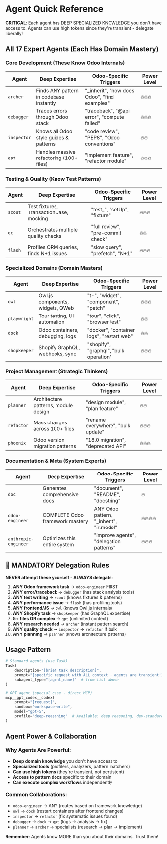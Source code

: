 # Agent Quick Reference

**CRITICAL**: Each agent has DEEP SPECIALIZED KNOWLEDGE you don't have access to.
Agents can use high tokens since they're transient - delegate liberally!

## All 17 Expert Agents (Each Has Domain Mastery)

### Core Development (These Know Odoo Internals)

| Agent       | Deep Expertise                           | Odoo-Specific Triggers                       | Power Level |
|-------------|------------------------------------------|----------------------------------------------|-------------|
| `archer`    | Finds ANY pattern in codebase instantly  | "_inherit", "how does Odoo", "find examples" | 🔥🔥🔥      |
| `debugger`  | Traces errors through Odoo stack         | "traceback", "@api error", "compute failed"  | 🔥🔥🔥      |
| `inspector` | Knows all Odoo style guides & patterns   | "code review", "PEP8", "Odoo conventions"    | 🔥🔥        |
| `gpt`       | Handles massive refactoring (100+ files) | "implement feature", "refactor module"       | 🔥🔥🔥      |

### Testing & Quality (Know Test Patterns)

| Agent   | Deep Expertise                          | Odoo-Specific Triggers            | Power Level |
|---------|-----------------------------------------|-----------------------------------|-------------|
| `scout` | Test fixtures, TransactionCase, mocking | "test_", "setUp", "fixture"       | 🔥🔥🔥      |
| `qc`    | Orchestrates multiple quality checks    | "full review", "pre-commit check" | 🔥🔥        |
| `flash` | Profiles ORM queries, finds N+1 issues  | "slow query", "prefetch", "N+1"   | 🔥🔥🔥      |

### Specialized Domains (Domain Masters)

| Agent        | Deep Expertise                   | Odoo-Specific Triggers                    | Power Level |
|--------------|----------------------------------|-------------------------------------------|-------------|
| `owl`        | Owl.js components, widgets, QWeb | "t-", "widget", "component", "patch"      | 🔥🔥🔥      |
| `playwright` | Tour testing, UI automation      | "tour", "click", "browser test"           | 🔥🔥        |
| `dock`       | Odoo containers, debugging, logs | "docker", "container logs", "restart web" | 🔥🔥        |
| `shopkeeper` | Shopify GraphQL, webhooks, sync  | "shopify", "graphql", "bulk operation"    | 🔥🔥🔥      |

### Project Management (Strategic Thinkers)

| Agent      | Deep Expertise                       | Odoo-Specific Triggers             | Power Level |
|------------|--------------------------------------|------------------------------------|-------------|
| `planner`  | Architecture patterns, module design | "design module", "plan feature"    | 🔥🔥        |
| `refactor` | Mass changes across 100+ files       | "rename everywhere", "bulk update" | 🔥🔥🔥      |
| `phoenix`  | Odoo version migration patterns      | "18.0 migration", "deprecated API" | 🔥🔥🔥      |

### Documentation & Meta (System Experts)

| Agent                | Deep Expertise                  | Odoo-Specific Triggers                   | Power Level |
|----------------------|---------------------------------|------------------------------------------|-------------|
| `doc`                | Generates comprehensive docs    | "document", "README", "docstring"        | 🔥          |
| `odoo-engineer`      | COMPLETE Odoo framework mastery | ANY Odoo pattern, "_inherit", "ir.model" | 🔥🔥🔥🔥    |
| `anthropic-engineer` | Optimizes this entire system    | "improve agents", "delegation patterns"  | 🔥🔥🔥      |

## 🚨 MANDATORY Delegation Rules

**NEVER attempt these yourself - ALWAYS delegate:**

1. **ANY Odoo framework task** → `odoo-engineer` FIRST
2. **ANY error/traceback** → `debugger` (has stack analysis tools)
3. **ANY test writing** → `scout` (knows fixtures & patterns)
4. **ANY performance issue** → `flash` (has profiling tools)
5. **ANY frontend/JS** → `owl` (knows Owl.js internals)
6. **ANY Shopify task** → `shopkeeper` (has GraphQL expertise)
7. **5+ files OR complex** → `gpt` (unlimited context)
8. **ANY research needed** → `archer` (instant pattern search)
9. **ANY quality check** → `inspector` → `refactor` if bulk
10. **ANY planning** → `planner` (knows architecture patterns)

## Usage Pattern

```python
# Standard agents (use Task)
Task(
    description="[brief task description]",
    prompt="[specific request with ALL context - agents are transient!]",
    subagent_type="[agent_name]"  # from list above
)

# GPT agent (special case - direct MCP)
mcp__gpt_codex__codex(
    prompt="[request]",
    sandbox="workspace-write",
    model="gpt-5",
    profile="deep-reasoning"  # Available: deep-reasoning, dev-standard, test-runner, safe-production, quick
)
```

## Agent Power & Collaboration

### Why Agents Are Powerful:

- **Deep domain knowledge** you don't have access to
- **Specialized tools** (profilers, analyzers, pattern matchers)
- **Can use high tokens** (they're transient, not persistent)
- **Access to pattern docs** specific to their domain
- **Can execute complex workflows** independently

### Common Collaborations:

- `odoo-engineer` → ANY (routes based on framework knowledge)
- `owl` → `dock` (restart containers after frontend changes)
- `inspector` → `refactor` (fix systematic issues found)
- `debugger` → `dock` → `gpt` (logs → analysis → fix)
- `planner` → `archer` → specialists (research → plan → implement)

**Remember**: Agents know MORE than you about their domains. Trust them!